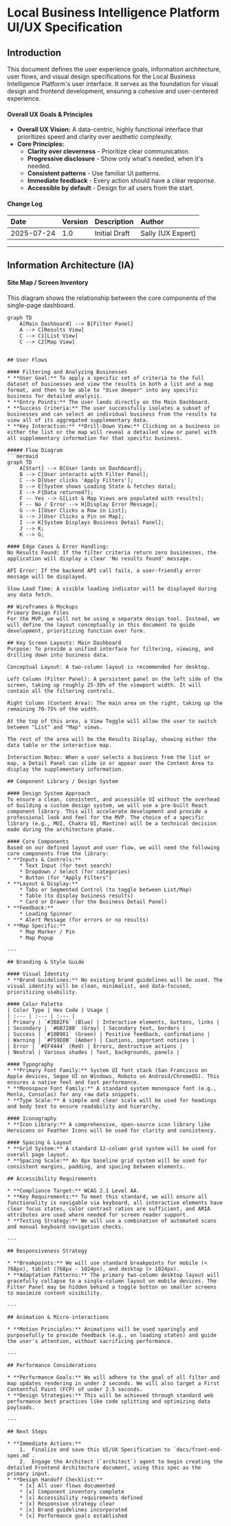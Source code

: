 # Local Business Intelligence Platform UI/UX Specification

## Introduction

This document defines the user experience goals, information architecture, user flows, and visual design specifications for the Local Business Intelligence Platform's user interface. It serves as the foundation for visual design and frontend development, ensuring a cohesive and user-centered experience.

#### Overall UX Goals & Principles
* **Overall UX Vision:** A data-centric, highly functional interface that prioritizes speed and clarity over aesthetic complexity.
* **Core Principles:**
    * **Clarity over cleverness** - Prioritize clear communication.
    * **Progressive disclosure** - Show only what's needed, when it's needed.
    * **Consistent patterns** - Use familiar UI patterns.
    * **Immediate feedback** - Every action should have a clear response.
    * **Accessible by default** - Design for all users from the start.

#### Change Log
| Date | Version | Description | Author |
| :--- | :--- | :--- | :--- |
| 2025-07-24 | 1.0 | Initial Draft | Sally (UX Expert) |

---

## Information Architecture (IA)

#### Site Map / Screen Inventory
This diagram shows the relationship between the core components of the single-page dashboard.

```mermaid
graph TD
    A[Main Dashboard] --> B[Filter Panel]
    A --> C[Results View]
    C --> C1[List View]
    C --> C2[Map View]


## User Flows

#### Filtering and Analyzing Businesses
* **User Goal:** To apply a specific set of criteria to the full dataset of businesses and view the results in both a list and a map format, and then to be able to "dive deeper" into any specific business for detailed analysis.
* **Entry Points:** The user lands directly on the Main Dashboard.
* **Success Criteria:** The user successfully isolates a subset of businesses and can select an individual business from the results to view all of its aggregated supplementary data.
* **Key Interaction:** **Drill-Down View:** Clicking on a business in either the list or the map will reveal a detailed view or panel with all supplementary information for that specific business.

##### Flow Diagram
```mermaid
graph TD
    A[Start] --> B[User lands on Dashboard];
    B --> C[User interacts with Filter Panel];
    C --> D[User clicks 'Apply Filters'];
    D --> E[System shows Loading State & fetches data];
    E --> F{Data returned?};
    F -- Yes --> G[List & Map Views are populated with results];
    F -- No / Error --> H[Display Error Message];
    G --> I[User Clicks a Row in List];
    G --> J[User Clicks a Pin on Map];
    I --> K[System Displays Business Detail Panel];
    J --> K;
    K --> G;

#### Edge Cases & Error Handling:
No Results Found: If the filter criteria return zero businesses, the application will display a clear 'No results found' message.

API Error: If the backend API call fails, a user-friendly error message will be displayed.

Slow Load Time: A visible loading indicator will be displayed during any data fetch.

## Wireframes & Mockups
Primary Design Files
For the MVP, we will not be using a separate design tool. Instead, we will define the layout conceptually in this document to guide development, prioritizing function over form.

## Key Screen Layouts: Main Dashboard
Purpose: To provide a unified interface for filtering, viewing, and drilling down into business data.

Conceptual Layout: A two-column layout is recommended for desktop.

Left Column (Filter Panel): A persistent panel on the left side of the screen, taking up roughly 25-30% of the viewport width. It will contain all the filtering controls.

Right Column (Content Area): The main area on the right, taking up the remaining 70-75% of the width.

At the top of this area, a View Toggle will allow the user to switch between "List" and "Map" views.

The rest of the area will be the Results Display, showing either the data table or the interactive map.

Interaction Notes: When a user selects a business from the list or map, a Detail Panel can slide in or appear over the Content Area to display the supplementary information.

## Component Library / Design System

#### Design System Approach
To ensure a clean, consistent, and accessible UI without the overhead of building a custom design system, we will use a pre-built React component library. This will accelerate development and provide a professional look and feel for the MVP. The choice of a specific library (e.g., MUI, Chakra UI, Mantine) will be a technical decision made during the architecture phase.

#### Core Components
Based on our defined layout and user flow, we will need the following core components from the library:
* **Inputs & Controls:**
    * Text Input (for text search)
    * Dropdown / Select (for categories)
    * Button (for "Apply Filters")
* **Layout & Display:**
    * Tabs or Segmented Control (to toggle between List/Map)
    * Table (to display business results)
    * Card or Drawer (for the Business Detail Panel)
* **Feedback:**
    * Loading Spinner
    * Alert Message (for errors or no results)
* **Map Specific:**
    * Map Marker / Pin
    * Map Popup

---

## Branding & Style Guide

#### Visual Identity
* **Brand Guidelines:** No existing brand guidelines will be used. The visual identity will be clean, minimalist, and data-focused, prioritizing usability.

#### Color Palette
| Color Type | Hex Code | Usage |
| :--- | :--- | :--- |
| Primary | `#3B82F6` (Blue) | Interactive elements, buttons, links |
| Secondary | `#6B7280` (Gray) | Secondary text, borders |
| Success | `#10B981` (Green) | Positive feedback, confirmations |
| Warning | `#F59E0B` (Amber) | Cautions, important notices |
| Error | `#EF4444` (Red) | Errors, destructive actions |
| Neutral | Various shades | Text, backgrounds, panels |

#### Typography
* **Primary Font Family:** System UI font stack (San Francisco on Apple devices, Segoe UI on Windows, Roboto on Android/ChromeOS). This ensures a native feel and fast performance.
* **Monospace Font Family:** A standard system monospace font (e.g., Menlo, Consolas) for any raw data snippets.
* **Type Scale:** A simple and clear scale will be used for headings and body text to ensure readability and hierarchy.

#### Iconography
* **Icon Library:** A comprehensive, open-source icon library like Heroicons or Feather Icons will be used for clarity and consistency.

#### Spacing & Layout
* **Grid System:** A standard 12-column grid system will be used for overall page layout.
* **Spacing Scale:** An 8px baseline grid system will be used for consistent margins, padding, and spacing between elements.

## Accessibility Requirements

* **Compliance Target:** WCAG 2.1 Level AA.
* **Key Requirements:** To meet this standard, we will ensure all functionality is navigable via keyboard, all interactive elements have clear focus states, color contrast ratios are sufficient, and ARIA attributes are used where needed for screen reader support.
* **Testing Strategy:** We will use a combination of automated scans and manual keyboard navigation checks.

---

## Responsiveness Strategy

* **Breakpoints:** We will use standard breakpoints for mobile (< 768px), tablet (768px - 1024px), and desktop (> 1024px).
* **Adaptation Patterns:** The primary two-column desktop layout will gracefully collapse to a single-column layout on mobile devices. The Filter Panel may be hidden behind a toggle button on smaller screens to maximize content visibility.

---

## Animation & Micro-interactions

* **Motion Principles:** Animations will be used sparingly and purposefully to provide feedback (e.g., on loading states) and guide the user's attention, without sacrificing performance.

---

## Performance Considerations

* **Performance Goals:** We will adhere to the goal of all filter and map updates rendering in under 2 seconds. We will also target a First Contentful Paint (FCP) of under 2.5 seconds.
* **Design Strategies:** This will be achieved through standard web performance best practices like code splitting and optimizing data payloads.

---

## Next Steps

* **Immediate Actions:**
    1.  Finalize and save this UI/UX Specification to `docs/front-end-spec.md`.
    2.  Engage the Architect (`architect`) agent to begin creating the detailed Frontend Architecture document, using this spec as the primary input.
* **Design Handoff Checklist:**
    * [x] All user flows documented
    * [x] Component inventory complete
    * [x] Accessibility requirements defined
    * [x] Responsive strategy clear
    * [x] Brand guidelines incorporated
    * [x] Performance goals established